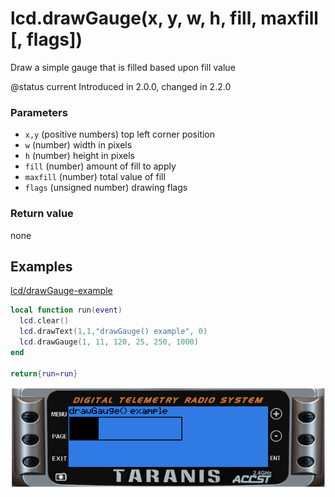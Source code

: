 # lcd.drawGauge\(x, y, w, h, fill, maxfill \[, flags\]\)

Draw a simple gauge that is filled based upon fill value

@status current Introduced in 2.0.0, changed in 2.2.0

### Parameters

* `x,y` \(positive numbers\) top left corner position
* `w` \(number\) width in pixels
* `h` \(number\) height in pixels
* `fill` \(number\) amount of fill to apply
* `maxfill` \(number\) total value of fill
* `flags` \(unsigned number\) drawing flags

### Return value

none

## Examples

[lcd/drawGauge-example](https://raw.githubusercontent.com/opentx/lua-reference-guide/opentx_2.2/lcd/drawGauge-example.lua)

```lua
local function run(event)
  lcd.clear()
  lcd.drawText(1,1,"drawGauge() example", 0)
  lcd.drawGauge(1, 11, 120, 25, 250, 1000)
end

return{run=run}
```

![](../../.gitbook/assets/drawGauge-example.png)

